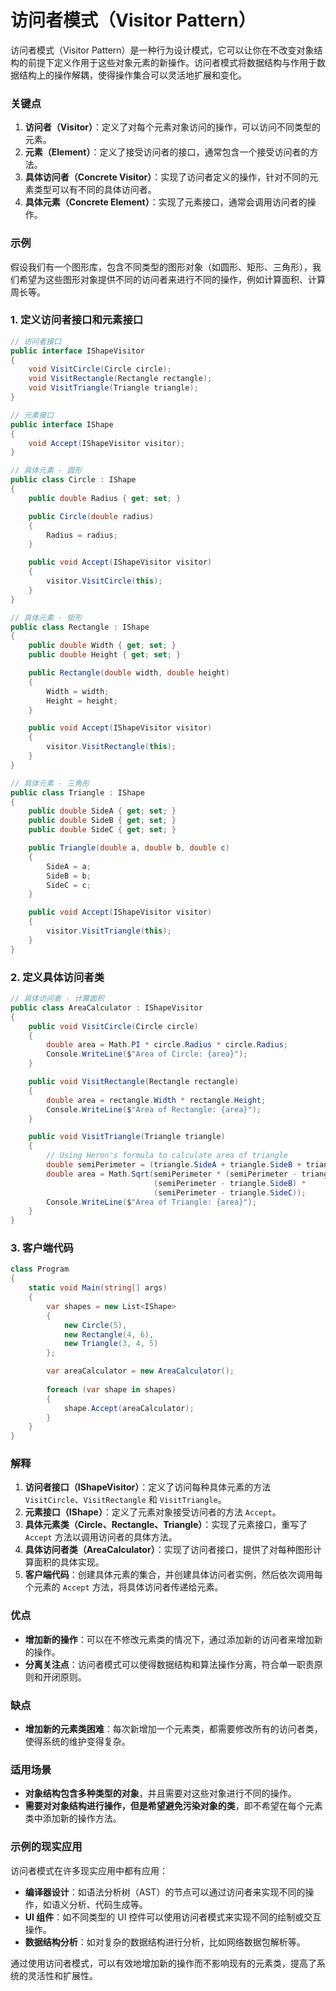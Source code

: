 # 访问者模式（Visitor Pattern）

访问者模式（Visitor Pattern）是一种行为设计模式，它可以让你在不改变对象结构的前提下定义作用于这些对象元素的新操作。访问者模式将数据结构与作用于数据结构上的操作解耦，使得操作集合可以灵活地扩展和变化。

### 关键点

1. **访问者（Visitor）**：定义了对每个元素对象访问的操作，可以访问不同类型的元素。
2. **元素（Element）**：定义了接受访问者的接口，通常包含一个接受访问者的方法。
3. **具体访问者（Concrete Visitor）**：实现了访问者定义的操作，针对不同的元素类型可以有不同的具体访问者。
4. **具体元素（Concrete Element）**：实现了元素接口，通常会调用访问者的操作。

### 示例

假设我们有一个图形库，包含不同类型的图形对象（如圆形、矩形、三角形），我们希望为这些图形对象提供不同的访问者来进行不同的操作，例如计算面积、计算周长等。

### 1. 定义访问者接口和元素接口

```csharp
// 访问者接口
public interface IShapeVisitor
{
    void VisitCircle(Circle circle);
    void VisitRectangle(Rectangle rectangle);
    void VisitTriangle(Triangle triangle);
}

// 元素接口
public interface IShape
{
    void Accept(IShapeVisitor visitor);
}

// 具体元素 - 圆形
public class Circle : IShape
{
    public double Radius { get; set; }

    public Circle(double radius)
    {
        Radius = radius;
    }

    public void Accept(IShapeVisitor visitor)
    {
        visitor.VisitCircle(this);
    }
}

// 具体元素 - 矩形
public class Rectangle : IShape
{
    public double Width { get; set; }
    public double Height { get; set; }

    public Rectangle(double width, double height)
    {
        Width = width;
        Height = height;
    }

    public void Accept(IShapeVisitor visitor)
    {
        visitor.VisitRectangle(this);
    }
}

// 具体元素 - 三角形
public class Triangle : IShape
{
    public double SideA { get; set; }
    public double SideB { get; set; }
    public double SideC { get; set; }

    public Triangle(double a, double b, double c)
    {
        SideA = a;
        SideB = b;
        SideC = c;
    }

    public void Accept(IShapeVisitor visitor)
    {
        visitor.VisitTriangle(this);
    }
}
```

### 2. 定义具体访问者类

```csharp
// 具体访问者 - 计算面积
public class AreaCalculator : IShapeVisitor
{
    public void VisitCircle(Circle circle)
    {
        double area = Math.PI * circle.Radius * circle.Radius;
        Console.WriteLine($"Area of Circle: {area}");
    }

    public void VisitRectangle(Rectangle rectangle)
    {
        double area = rectangle.Width * rectangle.Height;
        Console.WriteLine($"Area of Rectangle: {area}");
    }

    public void VisitTriangle(Triangle triangle)
    {
        // Using Heron's formula to calculate area of triangle
        double semiPerimeter = (triangle.SideA + triangle.SideB + triangle.SideC) / 2;
        double area = Math.Sqrt(semiPerimeter * (semiPerimeter - triangle.SideA) *
                                (semiPerimeter - triangle.SideB) *
                                (semiPerimeter - triangle.SideC));
        Console.WriteLine($"Area of Triangle: {area}");
    }
}
```

### 3. 客户端代码

```csharp
class Program
{
    static void Main(string[] args)
    {
        var shapes = new List<IShape>
        {
            new Circle(5),
            new Rectangle(4, 6),
            new Triangle(3, 4, 5)
        };

        var areaCalculator = new AreaCalculator();
        
        foreach (var shape in shapes)
        {
            shape.Accept(areaCalculator);
        }
    }
}
```

### 解释

1. **访问者接口（IShapeVisitor）**：定义了访问每种具体元素的方法 `VisitCircle`、`VisitRectangle` 和 `VisitTriangle`。
2. **元素接口（IShape）**：定义了元素对象接受访问者的方法 `Accept`。
3. **具体元素类（Circle、Rectangle、Triangle）**：实现了元素接口，重写了 `Accept` 方法以调用访问者的具体方法。
4. **具体访问者类（AreaCalculator）**：实现了访问者接口，提供了对每种图形计算面积的具体实现。
5. **客户端代码**：创建具体元素的集合，并创建具体访问者实例，然后依次调用每个元素的 `Accept` 方法，将具体访问者传递给元素。

### 优点

- **增加新的操作**：可以在不修改元素类的情况下，通过添加新的访问者来增加新的操作。
- **分离关注点**：访问者模式可以使得数据结构和算法操作分离，符合单一职责原则和开闭原则。

### 缺点

- **增加新的元素类困难**：每次新增加一个元素类，都需要修改所有的访问者类，使得系统的维护变得复杂。

### 适用场景

- **对象结构包含多种类型的对象**，并且需要对这些对象进行不同的操作。
- **需要对对象结构进行操作，但是希望避免污染对象的类**，即不希望在每个元素类中添加新的操作方法。

### 示例的现实应用

访问者模式在许多现实应用中都有应用：

- **编译器设计**：如语法分析树（AST）的节点可以通过访问者来实现不同的操作，如语义分析、代码生成等。
- **UI 组件**：如不同类型的 UI 控件可以使用访问者模式来实现不同的绘制或交互操作。
- **数据结构分析**：如对复杂的数据结构进行分析，比如网络数据包解析等。

通过使用访问者模式，可以有效地增加新的操作而不影响现有的元素类，提高了系统的灵活性和扩展性。
